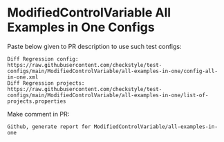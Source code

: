 # ModifiedControlVariable All Examples in One Configs
Paste below given to PR description to use such test configs:
```
Diff Regression config: https://raw.githubusercontent.com/checkstyle/test-configs/main/ModifiedControlVariable/all-examples-in-one/config-all-in-one.xml
Diff Regression projects: https://raw.githubusercontent.com/checkstyle/test-configs/main/ModifiedControlVariable/all-examples-in-one/list-of-projects.properties
```
Make comment in PR:
```
Github, generate report for ModifiedControlVariable/all-examples-in-one
```
